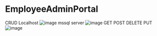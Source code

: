 # EmployeeAdminPortal
CRUD 
Localhost
![image](https://github.com/user-attachments/assets/bcdafa4b-e6fb-48f2-a25f-b5cbd3d0119b)
mssql server
![image](https://github.com/user-attachments/assets/a83f7a58-9089-4389-b2f8-112672cd5168)
GET POST DELETE PUT
![image](https://github.com/user-attachments/assets/b60103c6-0f7b-4ce8-afa4-aa5f231e8226)


